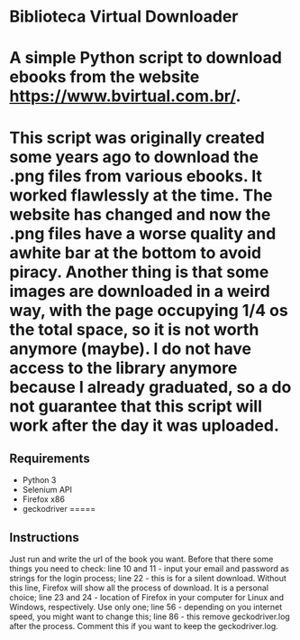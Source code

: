 # Biblioteca Virtual Downloader

A simple Python script to download ebooks from the website https://www.bvirtual.com.br/.
=====
This script was originally created some years ago to download the .png files from various ebooks. It worked flawlessly at the time.
The website has changed and now the .png files have a worse quality and awhite bar at the bottom to avoid piracy. Another thing is that some images are downloaded in a weird way, with the page occupying 1/4 os the total space, so it is not worth anymore (maybe).
I do not have access to the library anymore because I already graduated, so a do not guarantee that this script will work after the day it was uploaded.
=====

## Requirements
-  Python 3
-  Selenium API
-  Firefox x86
-  geckodriver
=====

## Instructions
Just run and write the url of the book you want. Before that there some things you need to check:
line 10 and 11 - input your email and password as strings for the login process;
line 22 - this is for a silent download. Without this line, Firefox will show all the process of download. It is a personal choice;
line 23 and 24 - location of Firefox in your computer for Linux and Windows, respectively. Use only one;
line 56 - depending on you internet speed, you might want to change this;
line 86 - this remove geckodriver.log after the process. Comment this if you want to keep the geckodriver.log.
